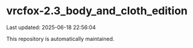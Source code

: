 # vrcfox-2.3_body_and_cloth_edition

Last updated: 2025-06-18 22:56:04

This repository is automatically maintained.
